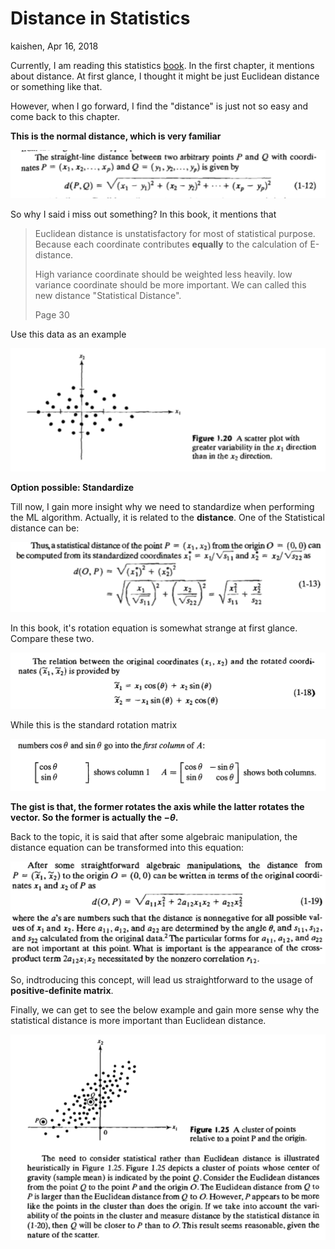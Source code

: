 # Distance in Statistics

kaishen, Apr 16, 2018

Currently, I am reading this statistics  [book](https://www.amazon.com/Applied-Multivariate-Statistical-Analysis-Richard/dp/8120345878/ref=sr_1_1?s=books&ie=UTF8&qid=1523349380&sr=1-1&keywords=Applied+Multivariate+Statistical+Analysis%2C+by+Richard+A.+Johnson). In the first chapter, it mentions about distance. At first glance, I thought it might be just Euclidean distance or something like that. 

However, when I go forward, I find the "distance" is just not so easy and come back to this chapter.

**This is the normal distance, which is very familiar**

![This is the normal distance](./distance_1.png)

So why I said i miss out something? In this book, it mentions that

> Euclidean distance is unstatisfactory for most of statistical purpose. Because each coordinate contributes **equally** to the calculation of E-distance. 
>
> High variance coordinate should be weighted less heavily.  low variance coordinate should be more important. We can called this new distance "Statistical Distance".
>
> Page 30

Use this data as an example

![data example](./distance_2.png)



**Option possible: Standardize** 

Till now, I gain more insight why we need to standardize when performing the ML algorithm. Actually, it is related to the **distance**. One of the Statistical distance can be:

![Standardized distance](./distance_3.png)

In this book, it's rotation equation is somewhat strange at first glance. Compare these two.

![This is roatation matrix from statistics book](./distance_4.png)

While this is the standard rotation matrix

![This is the rotation matrix from Algebra book](./distance_5.png)

**The gist is that, the former rotates the axis while the latter rotates the vector. So the former is actually the $-\theta$.** 

Back to the topic, it is said that after some algebraic manipulation, the distance equation can be transformed into this equation:

![Transformed distance equation](./distance_6.png)

So, indtroducing this concept, will lead us straightforward to the usage of **positive-definite matrix**.

Finally, we can get to see the below example and gain more sense why the statistical distance is more important than Euclidean distance.

![A good example to tell statistical distance is better](./distance_7.png)








